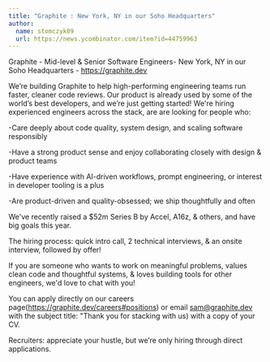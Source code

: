 ```yaml
---
title: "Graphite : New York, NY in our Soho Headquarters"
author:
  name: stomczyk09
  url: https://news.ycombinator.com/item?id=44759963
---
```

Graphite - Mid-level &amp; Senior Software Engineers- New York, NY in our Soho Headquarters - <a href="https:&#x2F;&#x2F;graphite.dev" rel="nofollow">https:&#x2F;&#x2F;graphite.dev</a>

We’re building Graphite to help high-performing engineering teams run faster, cleaner code reviews. Our product is already used by some of the world’s best developers, and we’re just getting started! We&#x27;re hiring experienced engineers across the stack, are are looking for people who:

-Care deeply about code quality, system design, and scaling software responsibly

-Have a strong product sense and enjoy collaborating closely with design &amp; product teams

-Have experience with AI-driven workflows, prompt engineering, or interest in developer tooling is a plus

-Are product-driven and quality-obsessed; we ship thoughtfully and often

We&#x27;ve recently raised a $52m Series B by Accel, A16z, &amp; others, and have big goals this year.

The hiring process: quick intro call, 2 technical interviews, &amp; an onsite interview, followed by offer!

If you are someone who wants to work on meaningful problems, values clean code and thoughtful systems, &amp; loves building tools for other engineers, we&#x27;d love to chat with you!

You can apply directly on our careers page(<a href="https:&#x2F;&#x2F;graphite.dev&#x2F;careers#positions" rel="nofollow">https:&#x2F;&#x2F;graphite.dev&#x2F;careers#positions</a>) or email sam@graphite.dev with the subject title: &quot;Thank you for stacking with us) with a copy of your CV.

Recruiters: appreciate your hustle, but we’re only hiring through direct applications.
<JobApplication />
